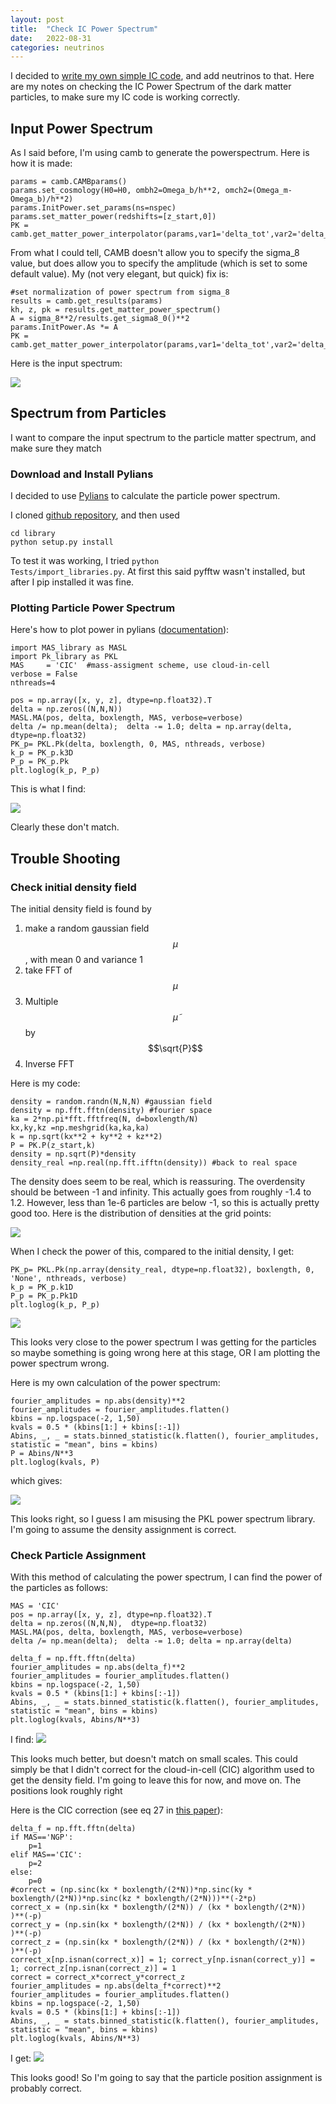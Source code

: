 ```yaml
---
layout: post
title:  "Check IC Power Spectrum"
date:   2022-08-31
categories: neutrinos
---
```


I decided to <a href="https://ndrakos.github.io/blog/neutrinos/Writing_my_own_IC_Code/">write my own simple IC code</a>, and add neutrinos to that. Here are my notes on checking the IC Power Spectrum of the dark matter particles, to make sure my IC code is working correctly.

## Input Power Spectrum

As I said before, I'm using camb to generate the powerspectrum. Here is how it is made:

```
params = camb.CAMBparams()
params.set_cosmology(H0=H0, ombh2=Omega_b/h**2, omch2=(Omega_m-Omega_b)/h**2)
params.InitPower.set_params(ns=nspec)
params.set_matter_power(redshifts=[z_start,0])
PK = camb.get_matter_power_interpolator(params,var1='delta_tot',var2='delta_tot')
```


From what I could tell, CAMB doesn't allow you to specify the sigma_8 value, but does allow you to specify the amplitude (which is set to some default value). My (not very elegant, but quick) fix is:

```
#set normalization of power spectrum from sigma_8
results = camb.get_results(params)
kh, z, pk = results.get_matter_power_spectrum()
A = sigma_8**2/results.get_sigma8_0()**2
params.InitPower.As *= A
PK = camb.get_matter_power_interpolator(params,var1='delta_tot',var2='delta_tot')
```

Here is the input spectrum:

<img src="{{ site.baseurl }}/assets/plots/20220831_initialPk.png">



## Spectrum from Particles

I want to compare the input spectrum to the particle matter spectrum, and make sure they match

### Download and Install Pylians

I decided to use <a href="https://pylians3.readthedocs.io/en/master/">Pylians</a> to calculate the particle power spectrum.


I cloned <a href="https://github.com/franciscovillaescusa/Pylians3">github repository</a>, and then used

```
cd library
python setup.py install
```

To test it was working, I tried <code>python Tests/import_libraries.py</code>. At first this said pyfftw wasn't installed, but after I pip installed it was fine.

### Plotting Particle Power Spectrum


Here's how to plot power in pylians (<a href="https://pylians3.readthedocs.io/en/master/Pk.html">documentation</a>):

```
import MAS_library as MASL
import Pk_library as PKL
MAS     = 'CIC'  #mass-assigment scheme, use cloud-in-cell
verbose = False
nthreads=4

pos = np.array([x, y, z], dtype=np.float32).T
delta = np.zeros((N,N,N))
MASL.MA(pos, delta, boxlength, MAS, verbose=verbose)
delta /= np.mean(delta);  delta -= 1.0; delta = np.array(delta, dtype=np.float32)
PK_p= PKL.Pk(delta, boxlength, 0, MAS, nthreads, verbose)
k_p = PK_p.k3D
P_p = PK_p.Pk
plt.loglog(k_p, P_p)
```

This is what I find:

<img src="{{ site.baseurl }}/assets/plots/20220831_initialPk_part.png">


Clearly these don't match.


## Trouble Shooting


### Check initial density field


The initial density field is found by
1. make a random gaussian field $$\mu$$, with mean 0 and variance 1
2. take FFT of  $$\mu$$
3. Multiple  $$\tilde\mu$$ by $$\sqrt{P}$$
4. Inverse FFT


Here is my code:

```
density = random.randn(N,N,N) #gaussian field
density = np.fft.fftn(density) #fourier space
ka = 2*np.pi*fft.fftfreq(N, d=boxlength/N)
kx,ky,kz =np.meshgrid(ka,ka,ka)
k = np.sqrt(kx**2 + ky**2 + kz**2)
P = PK.P(z_start,k)
density = np.sqrt(P)*density
density_real =np.real(np.fft.ifftn(density)) #back to real space
```

The density does seem to be real, which is reassuring. The overdensity should be between -1 and infinity. This actually goes from roughly -1.4 to 1.2. However, less than 1e-6 particles are below -1, so this is actually pretty good too. Here is the distribution of densities at the grid points:

<img src="{{ site.baseurl }}/assets/plots/20220831_density_hist.png">

When I check the power of this, compared to the initial density, I get:

```
PK_p= PKL.Pk(np.array(density_real, dtype=np.float32), boxlength, 0, 'None', nthreads, verbose)
k_p = PK_p.k1D
P_p = PK_p.Pk1D
plt.loglog(k_p, P_p)
```

<img src="{{ site.baseurl }}/assets/plots/20220831_initialPk_dens.png">

This looks very close to the power spectrum I was getting for the particles so maybe something is going wrong here at this stage, OR I am plotting the power spectrum wrong.

Here is my own calculation of the power spectrum:

```
fourier_amplitudes = np.abs(density)**2
fourier_amplitudes = fourier_amplitudes.flatten()
kbins = np.logspace(-2, 1,50)
kvals = 0.5 * (kbins[1:] + kbins[:-1])
Abins, _, _ = stats.binned_statistic(k.flatten(), fourier_amplitudes, statistic = "mean", bins = kbins)
P = Abins/N**3
plt.loglog(kvals, P)
```
which gives:

<img src="{{ site.baseurl }}/assets/plots/20220831_initialPk_dens_2.png">

This looks right, so I guess I am misusing the PKL power spectrum library.  I'm going to assume the density assignment is correct.

### Check Particle Assignment

With this method of calculating the power spectrum, I can find the power of the particles as follows:

```
MAS = 'CIC'
pos = np.array([x, y, z], dtype=np.float32).T
delta = np.zeros((N,N,N),  dtype=np.float32)
MASL.MA(pos, delta, boxlength, MAS, verbose=verbose)
delta /= np.mean(delta);  delta -= 1.0; delta = np.array(delta)

delta_f = np.fft.fftn(delta)
fourier_amplitudes = np.abs(delta_f)**2
fourier_amplitudes = fourier_amplitudes.flatten()
kbins = np.logspace(-2, 1,50)
kvals = 0.5 * (kbins[1:] + kbins[:-1])
Abins, _, _ = stats.binned_statistic(k.flatten(), fourier_amplitudes, statistic = "mean", bins = kbins)
plt.loglog(kvals, Abins/N**3)
```

I find:
<img src="{{ site.baseurl }}/assets/plots/20220831_initialPk_part_2.png">


This looks much better, but doesn't match on small scales. This could simply be that I didn't correct for the cloud-in-cell (CIC) algorithm used to get the density field. I'm going to leave this for now, and move on. The positions look roughly right

Here is the CIC correction (see eq 27 in <a href="https://arxiv.org/pdf/1512.07295.pdf">this paper</a>):
```
delta_f = np.fft.fftn(delta)
if MAS=='NGP':
    p=1
elif MAS=='CIC':
    p=2
else:
    p=0
#correct = (np.sinc(kx * boxlength/(2*N))*np.sinc(ky * boxlength/(2*N))*np.sinc(kz * boxlength/(2*N)))**(-2*p)
correct_x = (np.sin(kx * boxlength/(2*N)) / (kx * boxlength/(2*N))  )**(-p)
correct_y = (np.sin(kx * boxlength/(2*N)) / (kx * boxlength/(2*N))  )**(-p)
correct_z = (np.sin(kx * boxlength/(2*N)) / (kx * boxlength/(2*N))  )**(-p)
correct_x[np.isnan(correct_x)] = 1; correct_y[np.isnan(correct_y)] = 1; correct_z[np.isnan(correct_z)] = 1
correct = correct_x*correct_y*correct_z
fourier_amplitudes = np.abs(delta_f*correct)**2
fourier_amplitudes = fourier_amplitudes.flatten()
kbins = np.logspace(-2, 1,50)
kvals = 0.5 * (kbins[1:] + kbins[:-1])
Abins, _, _ = stats.binned_statistic(k.flatten(), fourier_amplitudes, statistic = "mean", bins = kbins)
plt.loglog(kvals, Abins/N**3)
```

I get:
<img src="{{ site.baseurl }}/assets/plots/20220831_initialPk_part_3.png">


This looks good! So I'm going to say that the particle position assignment is probably correct.
